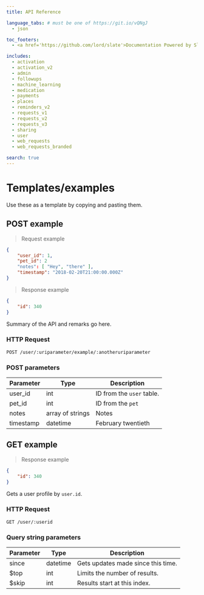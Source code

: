 ```yaml
---
title: API Reference

language_tabs: # must be one of https://git.io/vQNgJ
  - json

toc_footers:
  - <a href='https://github.com/lord/slate'>Documentation Powered by Slate</a>

includes:
  - activation
  - activation_v2
  - admin
  - followups
  - machine_learning
  - medication
  - payments
  - places
  - reminders_v2
  - requests_v1
  - requests_v2
  - requests_v3
  - sharing
  - user
  - web_requests
  - web_requests_branded

search: true
---
```

# Templates/examples
Use these as a template by copying and pasting them.

## POST example
> Request example

```json
{
	"user_id": 1,
	"pet_id": 2
	"notes": [ "Hey", "there" ],
	"timestamp": "2018-02-20T21:00:00.000Z"
}
```

> Response example

```json
{
    "id": 340
}
```

Summary of the API and remarks go here.

### HTTP Request
`POST /user/:uriparameter/example/:anotheruriparameter`

### POST parameters
Parameter | Type | Description
--------- | ---- | -----------
user_id | int | ID from the `user` table.
pet_id | int| ID from the `pet`
notes | array of strings | Notes
timestamp | datetime | February twentieth

## GET example

> Response example

```json
{
    "id": 340
}
```

Gets a user profile by `user.id`.

### HTTP Request
`GET /user/:userid`

### Query string parameters
Parameter | Type | Description
--------- | ---- | -----------
since | datetime | Gets updates made since this time.
$top | int | Limits the number of results.
$skip | int | Results start at this index.
